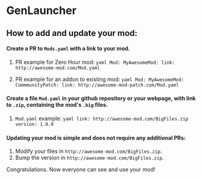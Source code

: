 # GenLauncher

## How to add and update your mod:

#### Create a PR to `Mods.yaml` with a link to your mod.
1. PR example for Zero Hour mod:
        ```yaml
        Mod:
          MyAwesomeMod:
            link: http://awesome-mod.com/Mod.yaml
        ```
        
2. PR example for an addon to existing mod:
        ```yaml
        Mod:
          MyAwesomeMod:
            CommmunityPatch:
              link: http://awesome-mod-patch.com/Mod.yaml
        ```
#### Create a file `Mod.yaml` in your github repository or your webpage, with link to `.zip`, containing the mod's `.big` files.
1. `Mod.yaml` example:
         ```yaml
         link: http://awesome-mod.com/BigFiles.zip
         version: 1.0.0
         ```

#### Updating your mod is simple and does not require any additional PRs:
1. Modify your files in `http://awesome-mod.com/BigFiles.zip`.
2. Bump the version in `http://awesome-mod.com/BigFiles.zip`.

Congratulations. Now everyone can see and use your mod!
